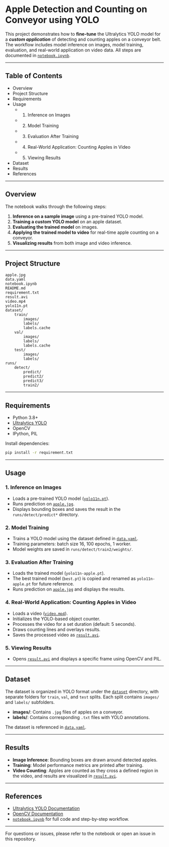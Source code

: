 # Apple Detection and Counting on Conveyor using YOLO

This project demonstrates how to **fine-tune** the Ultralytics YOLO model for a **_custom application_** of detecting and counting apples on a conveyor belt. The workflow includes model inference on images, model training, evaluation, and real-world application on video data. All steps are documented in [`notebook.ipynb`](notebook.ipynb).

---

## Table of Contents

- Overview
- Project Structure
- Requirements
- Usage
  - 1. Inference on Images
  - 2. Model Training
  - 3. Evaluation After Training
  - 4. Real-World Application: Counting Apples in Video
  - 5. Viewing Results
- Dataset
- Results
- References

---

## Overview

The notebook walks through the following steps:

1. **Inference on a sample image** using a pre-trained YOLO model.
2. **Training a custom YOLO model** on an apple dataset.
3. **Evaluating the trained model** on images.
4. **Applying the trained model to video** for real-time apple counting on a conveyor.
5. **Visualizing results** from both image and video inference.

---

## Project Structure

```
apple.jpg
data.yaml
notebook.ipynb
README.md
requirement.txt
result.avi
video.mp4
yolo11n.pt
dataset/
    train/
        images/
        labels/
        labels.cache
    val/
        images/
        labels/
        labels.cache
    test/
        images/
        labels/
runs/
    detect/
        predict/
        predict2/
        predict3/
        train2/
```

---

## Requirements

- Python 3.8+
- [Ultralytics YOLO](https://docs.ultralytics.com/)
- OpenCV
- IPython, PIL

Install dependencies:
```sh
pip install -r requirement.txt
```

---

## Usage

### 1. Inference on Images

- Loads a pre-trained YOLO model ([`yolo11n.pt`](yolo11n.pt)).
- Runs prediction on [`apple.jpg`](apple.jpg).
- Displays bounding boxes and saves the result in the `runs/detect/predict*` directory.

### 2. Model Training

- Trains a YOLO model using the dataset defined in [`data.yaml`](data.yaml).
- Training parameters: batch size 16, 100 epochs, 1 worker.
- Model weights are saved in `runs/detect/train2/weights/`.

### 3. Evaluation After Training

- Loads the trained model (`yolo11n-apple.pt`).
- The best trained model (`best.pt`) is copied and renamed as `yolo11n-apple.pt` for future reference.
- Runs prediction on [`apple.jpg`](apple.jpg) and displays the results.

### 4. Real-World Application: Counting Apples in Video

- Loads a video ([`video.mp4`](video.mp4)).
- Initializes the YOLO-based object counter.
- Processes the video for a set duration (default: 5 seconds).
- Draws counting lines and overlays results.
- Saves the processed video as [`result.avi`](result.avi).

### 5. Viewing Results

- Opens [`result.avi`](result.avi) and displays a specific frame using OpenCV and PIL.

---

## Dataset

The dataset is organized in YOLO format under the [`dataset`](dataset) directory, with separate folders for `train`, `val`, and `test` splits. Each split contains `images/` and `labels/` subfolders.

- **images/**: Contains `.jpg` files of apples on a conveyor.
- **labels/**: Contains corresponding `.txt` files with YOLO annotations.

The dataset is referenced in [`data.yaml`](data.yaml).

---

## Results

- **Image Inference**: Bounding boxes are drawn around detected apples.
- **Training**: Model performance metrics are printed after training.
- **Video Counting**: Apples are counted as they cross a defined region in the video, and results are visualized in [`result.avi`](result.avi).

---

## References

- [Ultralytics YOLO Documentation](https://docs.ultralytics.com/)
- [OpenCV Documentation](https://docs.opencv.org/)
- [`notebook.ipynb`](notebook.ipynb) for full code and step-by-step workflow.

---

For questions or issues, please refer to the notebook or open an issue in this repository.